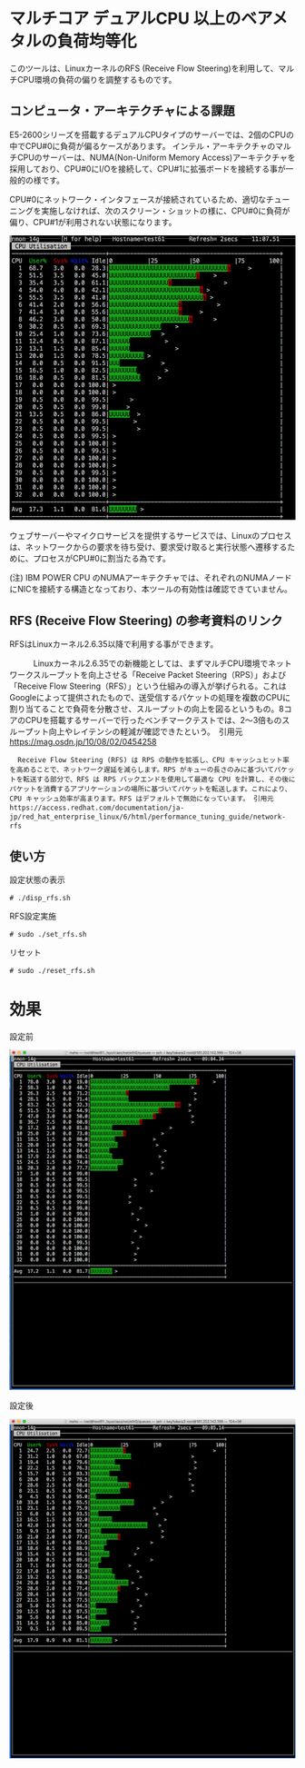 # マルチコア デュアルCPU 以上のベアメタルの負荷均等化

このツールは、LinuxカーネルのRFS (Receive Flow Steering)を利用して、マルチCPU環境の負荷の偏りを調整するものです。


## コンピュータ・アーキテクチャによる課題

E5-2600シリーズを搭載するデュアルCPUタイプのサーバーでは、2個のCPUの中でCPU#0に負荷が偏るケースがあります。
インテル・アーキテクチャのマルチCPUのサーバーは、NUMA(Non-Uniform Memory Access)アーキテクチャを採用しており、CPU#0にI/Oを接続して、CPU#1に拡張ボードを接続する事が一般的の様です。

CPU#0にネットワーク・インタフェースが接続されているため、適切なチューニングを実施しなければ、次のスクリーン・ショットの様に、CPU#0に負荷が偏り、CPU#1が利用されない状態になります。

![ワークロードの偏り](picture/issue.png)

ウェブサーバーやマイクロサービスを提供するサービスでは、Linuxのプロセスは、ネットワークからの要求を待ち受け、要求受け取ると実行状態へ遷移するために、プロセスがCPU#0に割当たる為です。

(注) IBM POWER CPU のNUMAアーキテクチャでは、それぞれのNUMAノードにNICを接続する構造となっており、本ツールの有効性は確認できていません。


## RFS (Receive Flow Steering) の参考資料のリンク

RFSはLinuxカーネル2.6.35以降で利用する事ができます。

　　　Linuxカーネル2.6.35での新機能としては、まずマルチCPU環境でネットワークスループットを向上させる「Receive Packet Steering（RPS）」および「Receive Flow Steering（RFS）」という仕組みの導入が挙げられる。これはGoogleによって提供されたもので、送受信するパケットの処理を複数のCPUに割り当てることで負荷を分散させ、スループットの向上を図るというもの。8コアのCPUを搭載するサーバーで行ったベンチマークテストでは、2〜3倍ものスループット向上やレイテンシの軽減が確認できたという。　引用元 https://mag.osdn.jp/10/08/02/0454258


      Receive Flow Steering (RFS) は RPS の動作を拡張し、CPU キャッシュヒット率を高めることで、ネットワーク遅延を減らします。RPS がキューの長さのみに基づいてパケットを転送する部分で、RFS は RPS バックエンドを使用して最適な CPU を計算し、その後にパケットを消費するアプリケーションの場所に基づいてパケットを転送します。これにより、CPU キャッシュ効率が高まります。RFS はデフォルトで無効になっています。 引用元 https://access.redhat.com/documentation/ja-jp/red_hat_enterprise_linux/6/html/performance_tuning_guide/network-rfs
      


## 使い方

設定状態の表示

~~~
# ./disp_rfs.sh
~~~


RFS設定実施

~~~
# sudo ./set_rfs.sh
~~~


リセット

~~~
# sudo ./reset_rfs.sh
~~~


# 効果

設定前

![before](picture/before.png)


設定後

![after](picture/after.png)
